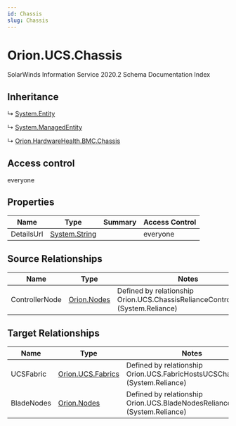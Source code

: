 ```yaml
---
id: Chassis
slug: Chassis
---
```


# Orion.UCS.Chassis

SolarWinds Information Service 2020.2 Schema Documentation Index

## Inheritance

↳ [System.Entity](./../System/Entity)

↳ [System.ManagedEntity](./../System/ManagedEntity)

↳ [Orion.HardwareHealth.BMC.Chassis](./../Orion.HardwareHealth.BMC/Chassis)

## Access control

everyone

## Properties

| Name | Type | Summary | Access Control |
| ------ | ------ | ------ | ------ |
| DetailsUrl | [System.String](https://docs.microsoft.com/en-us/dotnet/api/system.string) |  | everyone |

## Source Relationships

| Name | Type | Notes |
| ------ | ------ | ------ |
| ControllerNode | [Orion.Nodes](./../Orion/Nodes) | Defined by relationship Orion.UCS.ChassisRelianceControllerNode (System.Reliance) |

## Target Relationships

| Name | Type | Notes |
| ------ | ------ | ------ |
| UCSFabric | [Orion.UCS.Fabrics](./../Orion.UCS/Fabrics) | Defined by relationship Orion.UCS.FabricHostsUCSChassis (System.Reliance) |
| BladeNodes | [Orion.Nodes](./../Orion/Nodes) | Defined by relationship Orion.UCS.BladeNodesRelianceChassis (System.Reliance) |


